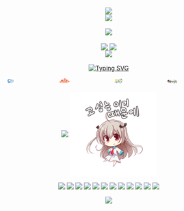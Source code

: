 
<!-- https://github.com/kyechan99/capsule-render -->
<p align="center">

<br>
<img align="center" src="https://count.getloli.com/get/@:MiaoluoYuanlina?theme=rule34">
<br>
<img src="https://capsule-render.vercel.app/api?type=waving&color=timeGradient&height=300&&section=header&text=HI%20THERE!&fontSize=90&fontAlign=50&fontAlignY=30&desc=I%20am%20MiaoluoYuanlina!&descAlign=50&descSize=30&descAlignY=60&animation=twinkling" />
</p>

<!-- https://github.com/DenverCoder1/readme-typing-svg -->
<p align="center">
<img src="https://readme-typing-svg.demolab.com?font=Orbitron&size=25&pause=1000&center=true&vCenter=true&random=false&width=600&lines=Welcome+to+my+GitHub+profile+page!;I+am+super+obsessed+with+programming!" />
</p>

<p align="center">
    <!-- https://github.com/anuraghazra/github-readme-stats -->
    <img align="center" width="400"
        src="https://github-readme-stats.vercel.app/api?username=MiaoluoYuanlina&theme=transparent&show_icons=true&hide_border=true" />
    <!-- https://github.com/DenverCoder1/github-readme-streak-stats -->
    <img align="center" width="400"
        src="https://streak-stats.demolab.com?user=MiaoluoYuanlina&theme=transparent&date_format=%5BY.%5Dn.j&hide_border=true" />
    <br />
    <!-- https://github.com/Ashutosh00710/github-readme-activity-graph -->
    <img width="800"
        src="https://github-readme-activity-graph.vercel.app/graph?username=MiaoluoYuanlina&theme=github-compact&hide_border=true&area=true" />
    <br />

</p>

<p align="center">
    <a href="https://git.io/typing-svg"><img
            src="https://readme-typing-svg.demolab.com?font=Fira+Code&weight=500&size=30&duration=3000&pause=1000&color=A213F7&center=%E7%9C%9F&vCenter=%E5%81%87&repeat=%E7%9C%9F&random=%E5%81%87&width=600&height=70&lines=I+will+use+the+following+language"
            alt="Typing SVG" /></a>
</p>

<div style="display: flex; justify-content: center;">
    <a href="https://dotnet.microsoft.com/" style="margin: 0 10px;">
        <img src="image/C%23.png" style="width: 24%;" />
    </a>
    <a href="https://www.runoob.com/html" style="margin: 0 10px;">
        <img src="image/HTML.png" style="width: 24%;" />
    </a>
    <a href="https://www.python.org" style="margin: 0 10px;">
        <img src="image/Python.png" style="width: 24%;" />
    </a>
    <a href="https://papermc.io" style="margin: 0 10px;">
        <img src="image/PaperMCLogo.png" style="width: 24%;" />
    </a>
</div>


<p align="center">
    <!-- https://github.com/anuraghazra/github-readme-stats -->
    <img align="center" src="https://github-readme-stats.vercel.app/api/top-langs/?username=MiaoluoYuanlina" />
    <a href="https://www.pixiv.net/artworks/91686293">
        <img align="center" src="image/png1.png" style="width: 40%;"/>
    </a>

</p>





<!-- https://github.com/badges/shields -->
<p align="center">
    <a href="https://github.com/XiaoMiaoICa"><img
            src="https://img.shields.io/badge/GitHub-XiaoMiaoICa-FFFFFF?logo=github" /></a>
    <a href="https://space.bilibili.com/1775750067"><img
            src="https://img.shields.io/badge/bilibili-苗萝缘莉雫-0e74d8?logo=bilibili" /></a>
    <a href="https://qm.qq.com/q/QrRIlBmXKK"><img
            src="https://img.shields.io/badge/QQ-XiaoMiaoIa-f9ae08?logo=tencentqq" /></a>
    <a href="https://twitter.com/XiaoMiao_ICa"><img
            src="https://img.shields.io/badge/X-XiaoMiao_ICa-000000?logo=x" /></a>
    <a href="https://www.youtube.com/@XiaoMiao_ICa"><img
            src="https://img.shields.io/badge/YouTube-XiaoMiao_ICa-FF0101?logo=youtube" /></a>
    <a href="https://steamcommunity.com/id/XiaoMiao_ICa_TUR"><img
            src="https://img.shields.io/badge/Steam-XiaoMiao_ICa-0b1f4f?logo=steam" /></a>
    <a href="https://t.me/XiaoMiao_ICa"><img
            src="https://img.shields.io/badge/Telegram-XiaoMiao_ICa-27a6e6?logo=Telegram" /></a>
    <a href="https://www.tiktok.com/@xiaomiao_ica"><img
            src="https://img.shields.io/badge/tiktok-XiaoMiao_ICa-fffbff?logo=tiktok" /></a>
    <a href="https://www.twitch.tv/xiaomiao_ica"><img
            src="https://img.shields.io/badge/twitch-XiaoMiao_ICa-9147ff?logo=twitch" /></a>
    <a href="https://www.facebook.com/profile.php?id=100090032558271"><img
            src="https://img.shields.io/badge/Facebook-XiaoMiao_ICa-0866ff?logo=facebook" /></a>
    <a href="https://www.instagram.com/xiaomiaoica"><img
            src="https://img.shields.io/badge/instagram-xiaomiaoica-ffbfb5?logo=instagram" /></a>
    <a href="https://www.xiaomiao-ica.wiki/"><img
            src="https://img.shields.io/badge/苗萝缘莉雫-博客-9400D3?logo=" /></a>
</p>


<!-- https://github.com/kyechan99/capsule-render -->
<p align="center">
<img src="https://capsule-render.vercel.app/api?type=waving&color=timeGradient&height=300&&section=footer&text=THE%20END!&fontSize=90&fontAlign=50&fontAlignY=70&desc=Hope%20your%20program%20is%20bug-free!&descAlign=50&descSize=30&descAlignY=40&animation=twinkling" />
</p>
